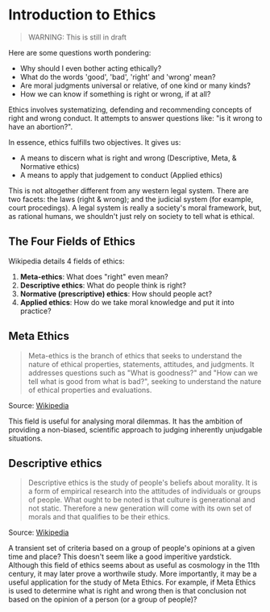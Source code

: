 # Introduction to Ethics

> WARNING: This is still in draft

Here are some questions worth pondering:

- Why should I even bother acting ethically?
- What do the words 'good', 'bad', 'right' and 'wrong' mean?
- Are moral judgments universal or relative, of one kind or many kinds?
- How we can know if something is right or wrong, if at all?

Ethics involves systematizing, defending and recommending concepts of right and wrong conduct. It attempts to answer questions like: "is it wrong to have an abortion?".

In essence, ethics fulfills two objectives. It gives us:

- A means to discern what is right and wrong (Descriptive, Meta, & Normative ethics)
- A means to apply that judgement to conduct (Applied ethics)

This is not altogether different from any western legal system. There are two facets: the laws (right & wrong); and the judicial system (for example, court procedings). A legal system is really a society's moral framework, but, as rational humans, we shouldn't just rely on society to tell what is ethical.


## The Four Fields of Ethics

Wikipedia details 4 fields of ethics:

1. **Meta-ethics**: What does "right" even mean?
1. **Descriptive ethics**: What do people think is right?
1. **Normative (prescriptive) ethics**: How should people act?
1. **Applied ethics**: How do we take moral knowledge and put it into practice? 

## Meta Ethics

> Meta-ethics is the branch of ethics that seeks to understand the nature of ethical properties, statements, attitudes, and judgments. It addresses questions such as "What is goodness?" and "How can we tell what is good from what is bad?", seeking to understand the nature of ethical properties and evaluations.

Source: [Wikipedia](http://en.wikipedia.org/wiki/Meta-ethics)

This field is useful for analysing moral dilemmas. It has the ambition of providing a non-biased, scientific approach to judging inherently unjudgable situations.

## Descriptive ethics

> Descriptive ethics is the study of people's beliefs about morality. It is a form of empirical research into the attitudes of individuals or groups of people. What ought to be noted is that culture is generational and not static. Therefore a new generation will come with its own set of morals and that qualifies to be their ethics.

Source: [Wikipedia](http://en.wikipedia.org/wiki/Descriptive_ethics)

A transient set of criteria based on a group of people's opinions at a given time and place? This doesn't seem like a good imperitive yardstick. Although this field of ethics seems about as useful as cosmology in the 11th century, it may later prove a worthwile study. More importantly, it may be a useful application for the study of Meta Ethics. For example, if Meta Ethics is used to determine what is right and wrong then is that conclusion not based on the opinion of a person (or a group of people)?


